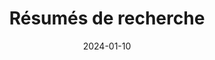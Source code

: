 ---
altLangPage: "https://design.canada.ca/research-summaries/"
date: 2024-01-10
dateModified: 2024-01-11
description: ""
language: fr
title: "Résumés de recherche"
---